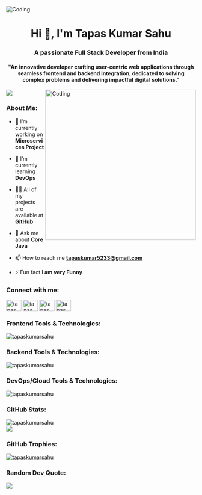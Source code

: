 <img align="center" alt="Coding" width="" src="https://mir-s3-cdn-cf.behance.net/project_modules/fs/54b6c068097599.5b50bca476b9b.gif">
<h1 align="center">Hi 👋, I'm Tapas Kumar Sahu</h1>
<h3 align="center">A passionate Full Stack Developer from India</h3>
<h4 align="center">"An innovative developer crafting user-centric web applications through seamless frontend and backend integration, dedicated to solving complex problems and delivering impactful digital solutions."</h4>
<img align="right" alt="Coding" width="400" src="https://cdn.dribbble.com/users/2131993/screenshots/4948736/media/421d4ed2f3d23c73d64d20963f61f422.gif">

![](https://komarev.com/ghpvc/?username=tapas&abbreviated=true)
<h3 align="left">About Me:</h3>

- 🔭 I’m currently working on **Microservices Project**

- 🌱 I’m currently learning **DevOps**

- 👨‍💻 All of my projects are available at **[GitHub](GitHub)**

- 💬 Ask me about **Core Java**

- 📫 How to reach me **tapaskumar5233@gmail.com**

- ⚡ Fun fact **I am very Funny**


<h3 align="left">Connect with me:</h3>
<p align="left">
<a href="https://linkedin.com/in/tapaskumarsahu" target="blank"><img align="center" src="https://raw.githubusercontent.com/rahuldkjain/github-profile-readme-generator/master/src/images/icons/Social/linked-in-alt.svg" alt="tapas kumar sahu" height="30" width="40" /></a>
<a href="https://www.instagram.com/tapas.sahu_09/" target="blank"><img align="center" src="https://raw.githubusercontent.com/rahuldkjain/github-profile-readme-generator/master/src/images/icons/Social/instagram.svg" alt="tapas" height="30" width="40" /></a>
<a href="https://www.facebook.com/TAPAS890861/" target="blank"><img align="center" src="https://raw.githubusercontent.com/rahuldkjain/github-profile-readme-generator/master/src/images/icons/Social/facebook.svg" alt="tapas" height="30" width="40" /></a>
<a href="https://x.com/Tapas_5233" target="blank"><img align="center" src="https://raw.githubusercontent.com/rahuldkjain/github-profile-readme-generator/master/src/images/icons/Social/twitter.svg" alt="tapas" height="30" width="40" /></a>
</p>

<h3 align="left">Frontend Tools & Technologies:</h3>
<p><img align="center" src="https://skillicons.dev/icons?i=html,css,js,angular,react,typescript,bootstrap,tailwind,vscode" alt="tapaskumarsahu" /></p>

<h3 align="left">Backend Tools & Technologies:</h3>
<p><img align="center" src="https://skillicons.dev/icons?i=java,spring,express,nodejs,mysql,postgres,mongodb,maven,kafka,rabbitmq,postman,git,github,eclipse,idea,python,django,pandaas,pycharm" alt="tapaskumarsahu" /></p>

<h3 align="left">DevOps/Cloud Tools & Technologies:</h3>
<p><img align="center" src="https://skillicons.dev/icons?i=docker,kubernetes,jenkins,ansible,terraform,redis,ubuntu,redhat,aws,azure,gcp,gitlab,bitbucket,prometheus,grafana" alt="tapaskumarsahu" /></p>

<h3 align="left">GitHub Stats:</h3>
<div align="left"><img src="https://github-readme-stats.vercel.app/api/top-langs?username=tapaskumarsahu&show_icons=true&locale=en&layout=compact&theme=radical" alt="tapaskumarsahu" /><br>
<div align="left"><img src="https://github-readme-stats.vercel.app/api?username=tapaskumarsahu&show_icons=true&count_private=true&hide_border=false&theme=radical&layout=compact" align="center" /><br>


  <h3 align="left">GitHub Trophies:</h3>
  <p align="left"> <a href="https://github.com/ryo-ma/github-profile-trophy"><img src="https://github-profile-trophy.vercel.app/?username=tapaskumarsahu&theme=radical" alt="tapaskumarsahu" /></a> </p>

### Random Dev Quote:
![](https://quotes-github-readme.vercel.app/api?type=horizontal&theme=radical)
